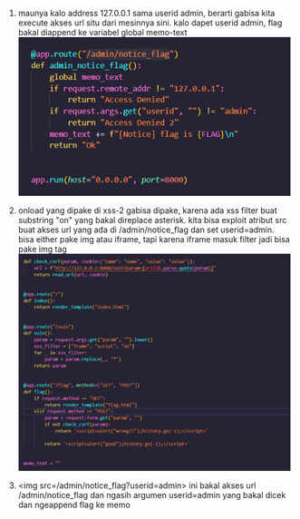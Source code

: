 1. maunya kalo address 127.0.0.1 sama userid admin, berarti gabisa kita execute akses url situ dari mesinnya sini. kalo dapet userid admin, flag bakal diappend ke variabel global memo-text
![alt text](image.png)

2. onload yang dipake di xss-2 gabisa dipake, karena ada xss filter buat substring "on" yang bakal direplace asterisk. kita bisa exploit atribut src buat akses url yang ada di /admin/notice_flag dan set userid=admin. bisa either pake img atau iframe, tapi karena iframe masuk filter jadi bisa pake img tag
![alt text](image-1.png)

3. <img src=/admin/notice_flag?userid=admin> ini bakal akses url /admin/notice_flag dan ngasih argumen userid=admin yang bakal dicek dan ngeappend flag ke memo
